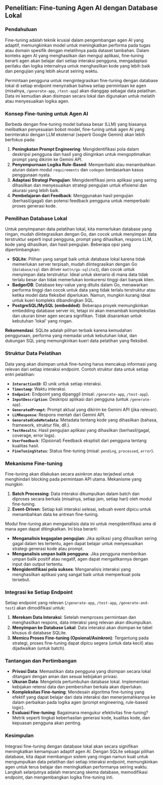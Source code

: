 ## Penelitian: Fine-tuning Agen AI dengan Database Lokal

### Pendahuluan

Fine-tuning adalah teknik krusial dalam pengembangan agen AI yang adaptif, memungkinkan model untuk meningkatkan performa pada tugas atau domain spesifik dengan melatihnya pada dataset tambahan. Dalam konteks agen AI yang menghasilkan dan menguji aplikasi, fine-tuning berarti agen akan belajar dari setiap interaksi pengguna, mengadaptasi perilaku dan logika internalnya untuk menghasilkan kode yang lebih baik dan pengujian yang lebih akurat seiring waktu.

Permintaan pengguna untuk mengintegrasikan fine-tuning dengan database lokal di setiap endpoint menyiratkan bahwa setiap permintaan ke agen (misalnya, `/generate-app`, `/test-app`) akan dianggap sebagai data pelatihan. Data ini kemudian akan disimpan secara lokal dan digunakan untuk melatih atau menyesuaikan logika agen.

### Konsep Fine-tuning untuk Agen AI

Berbeda dengan fine-tuning model bahasa besar (LLM) yang biasanya melibatkan penyesuaian bobot model, fine-tuning untuk agen AI yang berinteraksi dengan LLM eksternal (seperti Google Gemini) akan lebih berfokus pada:

1.  **Peningkatan Prompt Engineering**: Mengidentifikasi pola dalam deskripsi pengguna dan hasil yang diinginkan untuk mengoptimalkan prompt yang dikirim ke Gemini API.
2.  **Penyempurnaan Logika Rule-Based**: Memperbaiki atau menambahkan aturan dalam modul `requirements` dan `codegen` berdasarkan kasus penggunaan nyata.
3.  **Adaptasi Strategi Pengujian**: Mengidentifikasi jenis aplikasi yang sering dihasilkan dan menyesuaikan strategi pengujian untuk efisiensi dan akurasi yang lebih baik.
4.  **Pembelajaran dari Feedback**: Menggunakan hasil pengujian (berhasil/gagal) dan potensi feedback pengguna untuk memperbaiki proses generasi kode.

### Pemilihan Database Lokal

Untuk penyimpanan data pelatihan lokal, kita memerlukan database yang ringan, mudah diintegrasikan dengan Go, dan cocok untuk menyimpan data terstruktur seperti input pengguna, prompt yang dihasilkan, respons LLM, kode yang dihasilkan, dan hasil pengujian. Beberapa opsi yang dipertimbangkan:

*   **SQLite**: Pilihan yang sangat baik untuk database lokal karena tidak memerlukan server terpisah, mudah diintegrasikan dengan Go (`database/sql` dan driver `mattn/go-sqlite3`), dan cocok untuk menyimpan data terstruktur. Ideal untuk skenario di mana data tidak terlalu besar dan tidak memerlukan konkurensi tinggi dari banyak klien.
*   **BadgerDB**: Database key-value yang ditulis dalam Go, menawarkan performa tinggi dan cocok untuk data yang tidak terlalu terstruktur atau ketika model data fleksibel diperlukan. Namun, mungkin kurang ideal untuk kueri kompleks dibandingkan SQL.
*   **PostgreSQL/MySQL (embedded)**: Beberapa proyek memungkinkan embedding database server ini, tetapi ini akan menambah kompleksitas dan ukuran biner agen secara signifikan. Tidak disarankan untuk kebutuhan 'lokal' yang ringan.

**Rekomendasi**: SQLite adalah pilihan terbaik karena kemudahan penggunaan, performa yang memadai untuk kebutuhan lokal, dan dukungan SQL yang memungkinkan kueri data pelatihan yang fleksibel.

### Struktur Data Pelatihan

Data yang akan disimpan untuk fine-tuning harus mencakup informasi yang relevan dari setiap interaksi endpoint. Contoh struktur data untuk setiap entri pelatihan:

*   **`InteractionID`**: ID unik untuk setiap interaksi.
*   **`Timestamp`**: Waktu interaksi.
*   **`Endpoint`**: Endpoint yang dipanggil (misal: `/generate-app`, `/test-app`).
*   **`InputDescription`**: Deskripsi aplikasi dari pengguna (untuk `/generate-app`).
*   **`GeneratedPrompt`**: Prompt aktual yang dikirim ke Gemini API (jika relevan).
*   **`LLMResponse`**: Respons mentah dari Gemini API.
*   **`GeneratedCodeMetadata`**: Metadata tentang kode yang dihasilkan (bahasa, framework, struktur file, dll.).
*   **`TestResults`**: Hasil pengujian aplikasi yang dihasilkan (berhasil/gagal, coverage, error logs).
*   **`UserFeedback`**: (Opsional) Feedback eksplisit dari pengguna tentang kualitas hasil.
*   **`FineTuningStatus`**: Status fine-tuning (misal: `pending`, `processed`, `error`).

### Mekanisme Fine-tuning

Fine-tuning akan dilakukan secara asinkron atau terjadwal untuk menghindari blocking pada permintaan API utama. Mekanisme yang mungkin:

1.  **Batch Processing**: Data interaksi dikumpulkan dalam batch dan diproses secara berkala (misalnya, setiap jam, setiap hari) oleh modul fine-tuning.
2.  **Event-Driven**: Setiap kali interaksi selesai, sebuah event dipicu untuk menambahkan data ke antrean fine-tuning.

Modul fine-tuning akan menganalisis data ini untuk mengidentifikasi area di mana agen dapat ditingkatkan. Ini bisa berarti:

*   **Menganalisis kegagalan pengujian**: Jika aplikasi yang dihasilkan sering gagal dalam tes tertentu, agen dapat belajar untuk menyesuaikan strategi generasi kode atau prompt.
*   **Menganalisis umpan balik pengguna**: Jika pengguna memberikan umpan balik positif atau negatif, agen dapat mengaitkannya dengan input dan output tertentu.
*   **Mengidentifikasi pola sukses**: Menganalisis interaksi yang menghasilkan aplikasi yang sangat baik untuk memperkuat pola tersebut.

### Integrasi ke Setiap Endpoint

Setiap endpoint yang relevan (`/generate-app`, `/test-app`, `/generate-and-test`) akan dimodifikasi untuk:

1.  **Merekam Data Interaksi**: Setelah memproses permintaan dan menghasilkan respons, data interaksi yang relevan akan dikumpulkan.
2.  **Menyimpan ke Database Lokal**: Data interaksi akan disimpan ke tabel khusus di database SQLite.
3.  **Memicu Proses Fine-tuning (Opsional/Asinkron)**: Tergantung pada strategi, proses fine-tuning dapat dipicu segera (untuk data kecil) atau dijadwalkan (untuk batch).

### Tantangan dan Pertimbangan

*   **Privasi Data**: Memastikan data pengguna yang disimpan secara lokal ditangani dengan aman dan sesuai kebijakan privasi.
*   **Ukuran Data**: Mengelola pertumbuhan database lokal. Implementasi kebijakan retensi data dan pembersihan berkala akan diperlukan.
*   **Kompleksitas Fine-tuning**: Mendesain algoritma fine-tuning yang efektif yang dapat belajar dari data interaksi dan menerjemahkannya ke dalam perbaikan pada logika agen (prompt engineering, rule-based logic).
*   **Evaluasi Fine-tuning**: Bagaimana mengukur efektivitas fine-tuning? Metrik seperti tingkat keberhasilan generasi kode, kualitas kode, dan kepuasan pengguna akan penting.

### Kesimpulan

Integrasi fine-tuning dengan database lokal akan secara signifikan meningkatkan kemampuan adaptif agen AI. Dengan SQLite sebagai pilihan database, kita dapat membangun sistem yang ringan namun kuat untuk mengumpulkan data pelatihan dari setiap interaksi endpoint, memungkinkan agen untuk terus belajar dan meningkatkan performanya seiring waktu. Langkah selanjutnya adalah merancang skema database, memodifikasi endpoint, dan mengembangkan logika fine-tuning inti.

